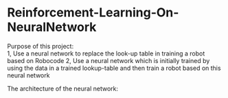 # Reinforcement-Learning-On-NeuralNetwork  

Purpose of this project:   
1, Use a neural network to replace the look-up table in training a robot based on Robocode 
2, Use a neural network which is initially trained by using the data in a trained lookup-table and then train a robot based on this neural network  

The architecture of the neural network:






